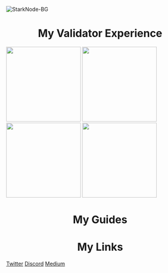 
![StarkNode-BG](https://github.com/user-attachments/assets/1bdc4bf8-f045-4830-817a-a9fd76d1104f)

<h1 align=center>My Validator Experience</h1>

<img src="https://github.com/user-attachments/assets/abd2f1d7-8b3b-4d9a-ba2e-69dfd0fe812f" width=200>
<img src="https://github.com/user-attachments/assets/9ea02fad-7d1a-458c-8ae9-ecf4c598d756" width=200>
<img src="https://github.com/user-attachments/assets/473175ef-bc31-482c-b3c3-6ad34f152425" width=200>
<img src="https://github.com/user-attachments/assets/e3baff89-31e0-4aaa-b0f9-c7c761c722ce" width=200>

<h1 align=center>My Guides</h1>

<h1 align=center>My Links</h1>

[Twitter](https://x.com/Berend896) [Discord](https://discord.com/users/933934265211682846) [Medium](https://medium.com/@stark.nodes) 

